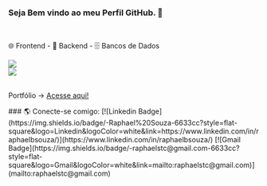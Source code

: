 <h3>Seja Bem vindo ao meu Perfil GitHub. 🤗</h3>
<div align="left" valign="top">
<br/> 
  <p>🌐 Frontend - 🐍 Backend - 🗄️ Bancos de Dados</p>
  <img src="https://skillicons.dev/icons?i=html,css,js,bootstrap" style="widht: 50px height="50px" /><br/>
  <img src="https://skillicons.dev/icons?i=python,django,postgres,mysql" style="widht: 50px height="50px" />
<br/><br/>
<p>Portfólio -> <a href="https://raphael.code9ti.com.br/">Acesse aqui!</a></p>
### 🌎 Conecte-se comigo:
[![Linkedin Badge](https://img.shields.io/badge/-Raphael%20Souza-6633cc?style=flat-square&logo=Linkedin&logoColor=white&link=https://www.linkedin.com/in/raphaelbsouza/)](https://www.linkedin.com/in/raphaelbsouza/) 
[![Gmail Badge](https://img.shields.io/badge/-raphaelstc@gmail.com-6633cc?style=flat-square&logo=Gmail&logoColor=white&link=mailto:raphaelstc@gmail.com)](mailto:raphaelstc@gmail.com)
</div>
